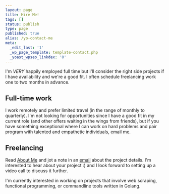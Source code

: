 ```yaml
---
layout: page
title: Hire Me!
tags: []
status: publish
type: page
published: true
alias: /yo-contact-me
meta:
  _edit_last: '1'
  _wp_page_template: template-contact.php
  _yoast_wpseo_linkdex: '0'
---
```

I'm *VERY* happily employed full time but I'll consider the right side projects if I have availability and we're a good fit. I often schedule freelancing work one to two months in advance.

## Full-time work

I work remotely and prefer limited travel (in the range of monthly to quarterly). I'm not looking for opportunities since I have a good fit in my current role (and other offers waiting in the wings from friends), but if you have something exceptional where I can work on hard problems and pair program with talented and empathetic individuals, email me.

## Freelancing

Read [About Me]("http://www.xargs.io/me/") and jot a note in an [email]('mailto:zander@xargs.io') about the project details. I'm interested to hear about your project :) and I look forward to setting up a video call to discuss it further.

I'm currently interested in working on projects that involve web scraping, functional programming, or commandline tools written in Golang.
